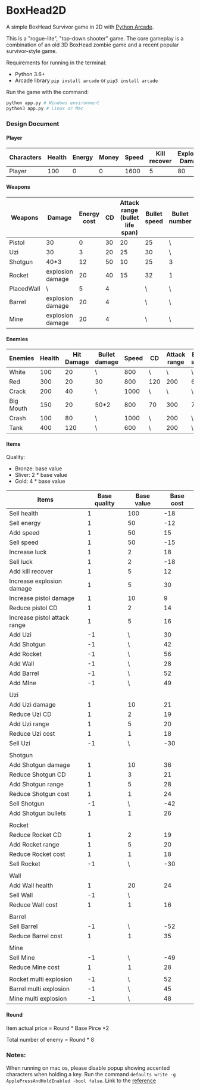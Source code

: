 # BoxHead2D

A simple BoxHead Survivor game in 2D with [Python Arcade](https://api.arcade.academy/en/latest/index.html). 

This is a "rogue-lite", "top-down shooter" game. The core gameplay is a combination of an old 3D BoxHead zombie game and a recent popular survivor-style game.

Requirements for running in the terminal:

- Python 3.6+
- Arcade library `pip install arcade` or `pip3 install arcade`

Run the game with the command:
```python
python app.py # Windows environment
python3 app.py # Linux or Mac
```

### Design Document

#### Player

| Characters | Health | Energy | Money | Speed | Kill recover | Explosion Damage | Luck |
|------------|--------|--------|-------|-------|--------------|------------------|------|
| Player     |    100 |      0 |     0 |  1600 |            5 |               80 |    6 |

#### Weapons

| Weapons    | Damage           | Energy cost | CD | Attack range (bullet life span) | Bullet speed | Bullet number | Health |
|------------|------------------|-------------|----|---------------------------------|--------------|---------------|--------|
| Pistol     |               30 |           0 | 30 |                              20 |           25 | \             | \      |
| Uzi        |               30 |           3 | 20 |                              25 |           30 | \             | \      |
| Shotgun    | 40*3             |          12 | 50 |                              10 |           25 |             3 | \      |
| Rocket     | explosion damage |          20 | 40 |                              15 |           32 |             1 | \      |
| PlacedWall | \                |           5 |  4 |                                 | \            | \             |    200 |
| Barrel     | explosion damage |          20 |  4 |                                 | \            | \             |      0 |
| Mine       | explosion damage |          20 |  4 |                                 | \            | \             |      0 |

#### Enemies

| Enemies   | Health | Hit Damage | Bullet damage | Speed | CD  | Attack range | Bullet speed |
|-----------|--------|------------|---------------|-------|-----|--------------|--------------|
| White     |    100 |         20 | \             |   800 | \   | \            | \            |
| Red       |    300 |         20 |            30 |   800 | 120 |          200 |            6 |
| Crack     |    200 |         40 | \             |  1000 | \   | \            | \            |
| Big Mouth |    150 |         20 | 50*2          |   800 |  70 |          300 |            7 |
| Crash     |    100 |         80 | \             |  1000 | \   |          200 | \            |
| Tank      |    400 |        120 | \             |   600 | \   |          200 | \            |

#### Items

Quality:

- Bronze: base value
- Sliver: 2 * base value
- Gold: 4 * base value

| Items                        | Base quality | Base value | Base cost |
|------------------------------|--------------|------------|-----------|
| Sell health                  |            1 |        100 |       -18 |
| Sell energy                  |            1 |         50 |       -12 |
| Add speed                    |            1 |         50 |        15 |
| Sell speed                   |            1 |         50 |       -15 |
| Increase luck                |            1 |          2 |        18 |
| Sell luck                    |            1 |          2 |       -18 |
| Add kill recover             |            1 |          5 |        12 |
| Increase explosion damage    |            1 |          5 |        30 |
| Increase pistol damage       |            1 |         10 |         9 |
| Reduce pistol CD             |            1 |          2 |        14 |
| Increase pistol attack range |            1 |          5 |        16 |
| Add Uzi                      |           -1 | \          |        30 |
| Add Shotgun                  |           -1 | \          |        42 |
| Add Rocket                   |           -1 | \          |        56 |
| Add Wall                     |           -1 | \          |        28 |
| Add Barrel                   |           -1 | \          |        52 |
| Add MIne                     |           -1 | \          |        49 |
|                              |              |            |           |
| Uzi                          |              |            |           |
| Add Uzi damage               |            1 |         10 |        21 |
| Reduce Uzi CD                |            1 |          2 |        19 |
| Add Uzi range                |            1 |          5 |        20 |
| Reduce Uzi cost              |            1 |          1 |        18 |
| Sell Uzi                     |           -1 | \          |       -30 |
|                              |              |            |           |
| Shotgun                      |              |            |           |
| Add Shotgun damage           |            1 |         10 |        36 |
| Reduce Shotgun CD            |            1 |          3 |        21 |
| Add Shotgun range            |            1 |          5 |        28 |
| Reduce Shotgun cost          |            1 |          1 |        24 |
| Sell Shotgun                 |           -1 | \          |       -42 |
| Add Shotgun bullets          |            1 |          1 |        26 |
|                              |              |            |           |
| Rocket                       |              |            |           |
| Reduce Rocket CD             |            1 |          2 |        19 |
| Add Rocket range             |            1 |          5 |        20 |
| Reduce Rocket cost           |            1 |          1 |        18 |
| Sell Rocket                  |           -1 | \          |       -30 |
|                              |              |            |           |
| Wall                         |              |            |           |
| Add Wall health              |            1 |         20 |        24 |
| Sell Wall                    |           -1 | \          |           |
| Reduce Wall cost             |            1 |          1 |        16 |
|                              |              |            |           |
| Barrel                       |              |            |           |
| Sell Barrel                  |           -1 | \          |       -52 |
| Reduce Barrel cost           |            1 |          1 |        35 |
|                              |              |            |           |
| Mine                         |              |            |           |
| Sell Mine                    |           -1 | \          |       -49 |
| Reduce Mine cost             |            1 |          1 |        28 |
|                              |              |            |           |
| Rocket multi explosion       |           -1 | \          |        52 |
| Barrel multi explosion       |           -1 | \          |        45 |
| Mine multi explosion         |           -1 | \          |        48 |

#### Round

Item actual price = Round * Base Pirce *2

Total number of enemy = Round * 8

### Notes:

When running on mac os, please disable popup showing accented characters when holding a key.
Run the command `defaults write -g ApplePressAndHoldEnabled -bool false`.
Link to the [reference](https://apple.stackexchange.com/questions/332769/macos-disable-popup-showing-accented-characters-when-holding-down-a-key)
